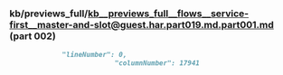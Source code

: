 ### kb/previews_full/kb__previews_full__flows__service-first__master-and-slot@guest.har.part019.md.part001.md (part 002)

```md
             "lineNumber": 0,
                          "columnNumber": 17941
                    
```

```
